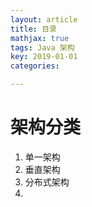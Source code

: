 ```yaml
---
layout: article
title: 目录
mathjax: true
tags: Java 架构
key: 2019-01-01
categories:

---
```


# 架构分类

1. 单一架构
2. 垂直架构
3. 分布式架构
4. 